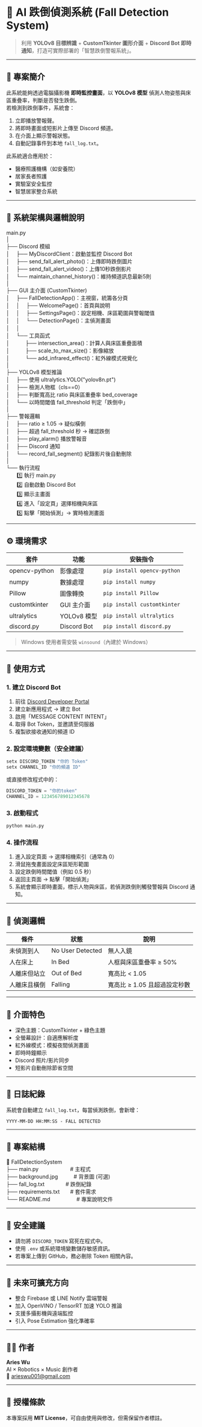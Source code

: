 # 🧠 AI 跌倒偵測系統 (Fall Detection System)

> 利用 **YOLOv8 目標辨識** + **CustomTkinter 圖形介面** + **Discord Bot 即時通知**，打造可實際部署的「智慧跌倒警報系統」。

---

## 📘 專案簡介

此系統能夠透過電腦攝影機 **即時監控畫面**，以 **YOLOv8 模型** 偵測人物姿態與床區重疊率，判斷是否發生跌倒。  
若檢測到跌倒事件，系統會：

1. 立即播放警報聲。  
2. 將即時畫面或短影片上傳至 Discord 頻道。  
3. 在介面上顯示警報狀態。  
4. 自動記錄事件到本地 `fall_log.txt`。

此系統適合應用於：
- 醫療照護機構（如安養院）
- 居家長者照護
- 實驗室安全監控
- 智慧居家整合系統

---

## 🧩 系統架構與邏輯說明

main.py  
│  
├── Discord 模組  
│　 ├── MyDiscordClient：啟動並監控 Discord Bot  
│　 ├── send_fall_alert_photo()：上傳即時跌倒圖片  
│　 ├── send_fall_alert_video()：上傳10秒跌倒影片  
│　 └── maintain_channel_history()：維持頻道訊息最新5則  
│  
├── GUI 主介面 (CustomTkinter)  
│　 ├── FallDetectionApp()：主視窗，統籌各分頁  
│　 │　 ├── WelcomePage()：首頁與說明  
│　 │　 ├── SettingsPage()：設定相機、床區範圍與警報閾值  
│　 │　 └── DetectionPage()：主偵測畫面  
│　 │  
│　 └── 工具函式  
│　　　├── intersection_area()：計算人與床區重疊面積  
│　　　├── scale_to_max_size()：影像縮放  
│　　　└── add_infrared_effect()：紅外線模式視覺化  
│  
├── YOLOv8 模型推論  
│　 ├── 使用 ultralytics.YOLO("yolov8n.pt")  
│　 ├── 檢測人物框（cls==0）  
│　 ├── 判斷寬高比 ratio 與床區重疊率 bed_coverage  
│　 └── 以時間閾值 fall_threshold 判定「跌倒中」  
│  
├── 警報邏輯  
│　 ├── ratio ≥ 1.05 → 疑似橫倒  
│　 ├── 超過 fall_threshold 秒 → 確認跌倒  
│　 ├── play_alarm() 播放警報音  
│　 ├── Discord 通知  
│　 └── record_fall_segment() 紀錄影片後自動刪除  
│  
└── 執行流程  
　　1️⃣ 執行 main.py  
　　2️⃣ 自動啟動 Discord Bot  
　　3️⃣ 顯示主畫面  
　　4️⃣ 進入「設定頁」選擇相機與床區  
　　5️⃣ 點擊「開始偵測」→ 實時檢測畫面  

---

## ⚙️ 環境需求

| 套件 | 功能 | 安裝指令 |
|------|------|-----------|
| opencv-python | 影像處理 | `pip install opencv-python` |
| numpy | 數據處理 | `pip install numpy` |
| Pillow | 圖像轉換 | `pip install Pillow` |
| customtkinter | GUI 主介面 | `pip install customtkinter` |
| ultralytics | YOLOv8 模型 | `pip install ultralytics` |
| discord.py | Discord Bot | `pip install discord.py` |

> Windows 使用者需安裝 `winsound`（內建於 Windows）

---

## 🚀 使用方式

### 1. 建立 Discord Bot
1. 前往 [Discord Developer Portal](https://discord.com/developers/applications)  
2. 建立新應用程式 → 建立 Bot  
3. 啟用「MESSAGE CONTENT INTENT」  
4. 取得 Bot Token，並邀請至伺服器  
5. 複製欲接收通知的頻道 ID  

### 2. 設定環境變數（安全建議）
```bash
setx DISCORD_TOKEN "你的 Token"
setx CHANNEL_ID "你的頻道 ID"
```

或直接修改程式中的：
```python
DISCORD_TOKEN = "你的token"
CHANNEL_ID = 123456789012345678
```

### 3. 啟動程式
```bash
python main.py
```

### 4. 操作流程
1. 進入設定頁面 → 選擇相機索引（通常為 0）  
2. 滑鼠拖曳畫面設定床區矩形範圍  
3. 設定跌倒時間閾值（例如 0.5 秒）  
4. 返回主頁面 → 點擊「開始偵測」  
5. 系統會顯示即時畫面，標示人物與床區，若偵測跌倒則觸發警報與 Discord 通知。

---

## 🧠 偵測邏輯

| 條件 | 狀態 | 說明 |
|------|------|------|
| 未偵測到人 | No User Detected | 無人入鏡 |
| 人在床上 | In Bed | 人框與床區重疊率 ≥ 50% |
| 人離床但站立 | Out of Bed | 寬高比 < 1.05 |
| 人離床且橫倒 | Falling | 寬高比 ≥ 1.05 且超過設定秒數 |

---

## 🌈 介面特色

- 深色主題：CustomTkinter + 綠色主題  
- 全螢幕設計：自適應解析度  
- 紅外線模式：模擬夜間偵測畫面  
- 即時時鐘顯示  
- Discord 照片/影片同步  
- 短影片自動刪除節省空間  

---

## 🧾 日誌紀錄

系統會自動建立 `fall_log.txt`，每當偵測跌倒，會新增：
```
YYYY-MM-DD HH:MM:SS - FALL DETECTED
```

---

## 🧱 專案結構

📂 FallDetectionSystem  
├── main.py　　　　　　# 主程式  
├── background.jpg　　　# 背景圖 (可選)  
├── fall_log.txt　　　　# 跌倒紀錄  
├── requirements.txt　　# 套件需求  
└── README.md　　　　　# 專案說明文件  

---

## 🔐 安全建議

- 請勿將 `DISCORD_TOKEN` 寫死在程式中。  
- 使用 `.env` 或系統環境變數儲存敏感資訊。  
- 若專案上傳到 GitHub，務必刪除 Token 相關內容。  

---

## 🧭 未來可擴充方向

- 整合 Firebase 或 LINE Notify 雲端警報  
- 加入 OpenVINO / TensorRT 加速 YOLO 推論  
- 支援多攝影機與遠端監控  
- 引入 Pose Estimation 強化準確率  

---

## 🧑‍💻 作者

**Aries Wu**  
AI × Robotics × Music 創作者  
📧 arieswu001@gmail.com  

---

## 📜 授權條款

本專案採用 **MIT License**，可自由使用與修改，但需保留作者標註。
